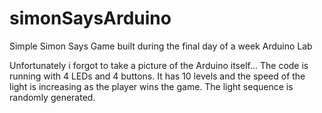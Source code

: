 # simonSaysArduino
Simple Simon Says Game built during the final day of a week Arduino Lab

Unfortunately i forgot to take a picture of the Arduino itself... The code is running with 4 LEDs and 4 buttons. It has 10 levels and the speed of the light is increasing as the player wins the game. The light sequence is randomly generated.
